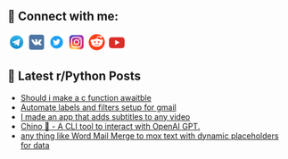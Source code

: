 ## 🔎 Connect with me:
[<img src="https://github.com/bullbesh/bullbesh/blob/main/images/Telegram.png" width="32" height="32" />](https://t.me/bullbesh)
[<img src="https://github.com/bullbesh/bullbesh/blob/main/images/VK.png" width="32" height="32" />](https://vk.com/bullbesh)
[<img src="https://github.com/bullbesh/bullbesh/blob/main/images/Twitter.png" width="32" height="32" />](https://twitter.com/bullbesh1)
[<img src="https://github.com/bullbesh/bullbesh/blob/main/images/Instagram.png" width="32" height="32" />](https://www.instagram.com/bullbesh)
[<img src="https://github.com/bullbesh/bullbesh/blob/main/images/Reddit.png" width="32" height="32" />](https://www.reddit.com/user/bullbesh)
[<img src="https://github.com/bullbesh/bullbesh/blob/main/images/YouTube.png" width="32" height="32" />](https://www.youtube.com/channel/UCtfjRs6uzgq5mfm8S06WTcg)

## 📕 Latest r/Python Posts
<!-- BLOG-POST-LIST:START -->
- [Should i make a c function awaitble](https://www.reddit.com/r/Python/comments/1aq3su3/should_i_make_a_c_function_awaitble/)
- [Automate labels and filters setup for gmail](https://www.reddit.com/r/Python/comments/1aq3qwd/automate_labels_and_filters_setup_for_gmail/)
- [I made an app that adds subtitles to any video](https://www.reddit.com/r/Python/comments/1apzzvp/i_made_an_app_that_adds_subtitles_to_any_video/)
- [Chino 🌸 - A CLI tool to interact with OpenAI GPT.](https://www.reddit.com/r/Python/comments/1apzmbf/chino_a_cli_tool_to_interact_with_openai_gpt/)
- [any thing like Word Mail Merge to mox text with dynamic placeholders for data](https://www.reddit.com/r/Python/comments/1applpe/any_thing_like_word_mail_merge_to_mox_text_with/)
<!-- BLOG-POST-LIST:END -->
